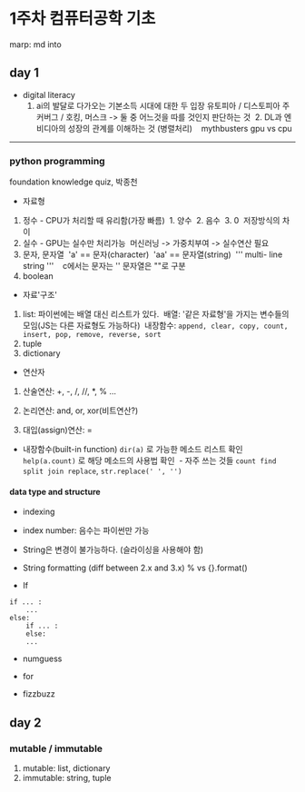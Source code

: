 # 1주차 컴퓨터공학 기초
marp: md into 
## day 1
* digital literacy
  1. ai의 발달로 다가오는 기본소득 시대에 대한 두 입장
    유토피아 / 디스토피아
    주커버그 / 호킹, 머스크
    -> 둘 중 어느것을 따를 것인지 판단하는 것 
  2. DL과 엔비디아의 성장의 관계를 이해하는 것 (병렬처리)
    mythbusters gpu vs cpu
---
### python programming
foundation knowledge quiz, 박종천
- 자료형
1. 정수 - CPU가 처리할 때 유리함(가장 빠름)
  1. 양수
  2. 음수
  3. 0
  저장방식의 차이
2. 실수 - GPU는 실수만 처리가능
  머신러닝 -> 가중치부여 -> 실수연산 필요
3. 문자, 문자열
  'a' == 문자(character)
  'aa' == 문자열(string)
  '''
  multi-
  line string
  '''
    c에서는 문자는 '' 문자열은 ""로 구분
4. boolean

- 자료'구조'
1. list: 파이썬에는 배열 대신 리스트가 있다.
  배열: '같은 자료형'을 가지는 변수들의 모임(JS는 다른 자료형도 가능하다)
  내장함수: `append, clear, copy, count, insert, pop, remove, reverse, sort`
2. tuple
3. dictionary

- 연산자
1. 산술연산: +, -, /, //, *, % ...

2. 논리연산: and, or, xor(비트연산?)
3. 대입(assign)연산: =

- 내장함수(built-in function)
`dir(a)` 로 가능한 메소드 리스트 확인
`help(a.count)` 로 해당 메소드의 사용법 확인
  - 자주 쓰는 것들 `count find split join replace`, `str.replace(' ', '')`

#### data type and structure

- indexing
- index number: 음수는 파이썬만 가능
- String은 변경이 불가능하다. (슬라이싱을 사용해야 함)
- String formatting (diff between 2.x and 3.x)
  % vs {}.format()
  
- If
```
if ... :
    ...
else:
    if ... :
    else:
    ...
```

- numguess
- for
 

- fizzbuzz

## day 2
### mutable / immutable
1. mutable: list, dictionary
2. immutable: string, tuple
